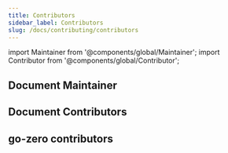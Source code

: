 ```yaml
---
title: Contributors
sidebar_label: Contributors
slug: /docs/contributing/contributors
---
```


import Maintainer from '@components/global/Maintainer';
import Contributor from '@components/global/Contributor';

## Document Maintainer

<Maintainer />

## Document Contributors

<Contributor />

## go-zero contributors

<Contributor type='go-zero' />
